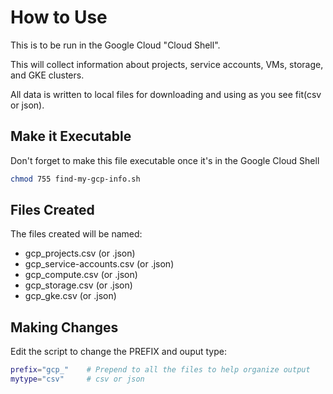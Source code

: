 # How to Use 

This is to be run in the Google Cloud "Cloud Shell".

This will collect information about projects, service accounts, VMs, storage, and GKE clusters.

All data is written to local files for downloading and using as you see fit(csv or json).

## Make it Executable
Don't forget to make this file executable once it's in the Google Cloud Shell

```bash
chmod 755 find-my-gcp-info.sh
```

## Files Created
The files created will be named:
* gcp_projects.csv (or .json)
* gcp_service-accounts.csv (or .json)
* gcp_compute.csv (or .json)
* gcp_storage.csv (or .json)
* gcp_gke.csv (or .json)

## Making Changes
Edit the script to change the PREFIX and ouput type:
```bash
prefix="gcp_"    # Prepend to all the files to help organize output
mytype="csv"     # csv or json
```
